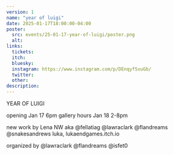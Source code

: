 ```yaml
---
version: 1
name: "year of luigi"
date: 2025-01-17T18:00:00-04:00
poster:
  src: events/25-01-17-year-of-luigi/poster.png
  alt:
links:
  tickets:
  itch:
  bluesky:
  instagram: https://www.instagram.com/p/DEnqyfSvuGb/
  twitter:
  other:
description:
---
```


YEAR OF LUIGI

opening Jan 17 6pm
gallery hours Jan 18 2-8pm

new work by
Lena NW aka @fellatiag
@lawraclark
@flandreams
@snakesandrews
luka, lukaendgames.itch.io

organized by
@lawraclark
@flandreams
@isfet0